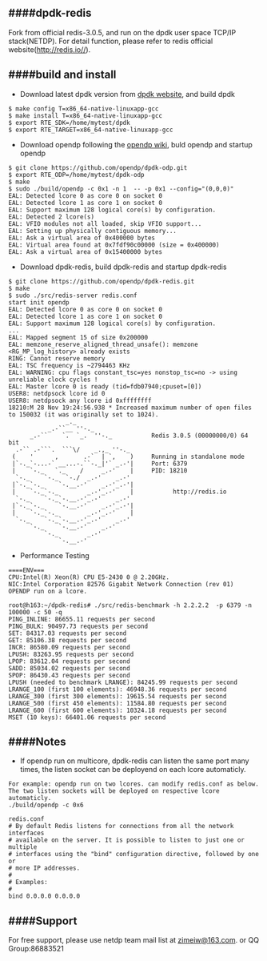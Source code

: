 ####dpdk-redis
--------------
Fork from official redis-3.0.5, and run on the dpdk user space TCP/IP stack(NETDP). For detail function, please refer to redis official website(http://redis.io//).

####build and install
--------------
*  Download latest dpdk version from [dpdk website](http://dpdk.org/), and build dpdk
```
$ make config T=x86_64-native-linuxapp-gcc
$ make install T=x86_64-native-linuxapp-gcc
$ export RTE_SDK=/home/mytest/dpdk
$ export RTE_TARGET=x86_64-native-linuxapp-gcc
```
*  Download opendp following the [opendp wiki](https://github.com/opendp/dpdk-odp/wiki/Compile-APP-with-netdp), buld opendp and startup opendp
```
$ git clone https://github.com/opendp/dpdk-odp.git
$ export RTE_ODP=/home/mytest/dpdk-odp
$ make
$ sudo ./build/opendp -c 0x1 -n 1  -- -p 0x1 --config="(0,0,0)"
EAL: Detected lcore 0 as core 0 on socket 0
EAL: Detected lcore 1 as core 1 on socket 0
EAL: Support maximum 128 logical core(s) by configuration.
EAL: Detected 2 lcore(s)
EAL: VFIO modules not all loaded, skip VFIO support...
EAL: Setting up physically contiguous memory...
EAL: Ask a virtual area of 0x400000 bytes
EAL: Virtual area found at 0x7fdf90c00000 (size = 0x400000)
EAL: Ask a virtual area of 0x15400000 bytes
```
*  Download dpdk-redis, build dpdk-redis and startup dpdk-redis
```
$ git clone https://github.com/opendp/dpdk-redis.git
$ make
$ sudo ./src/redis-server redis.conf
start init opendp
EAL: Detected lcore 0 as core 0 on socket 0
EAL: Detected lcore 1 as core 1 on socket 0
EAL: Support maximum 128 logical core(s) by configuration.
...
EAL: Mapped segment 15 of size 0x200000
EAL: memzone_reserve_aligned_thread_unsafe(): memzone <RG_MP_log_history> already exists
RING: Cannot reserve memory
EAL: TSC frequency is ~2794463 KHz
EAL: WARNING: cpu flags constant_tsc=yes nonstop_tsc=no -> using unreliable clock cycles !
EAL: Master lcore 0 is ready (tid=fdb07940;cpuset=[0])
USER8: netdpsock lcore id 0
USER8: netdpsock any lcore id 0xffffffff
18210:M 28 Nov 19:24:56.938 * Increased maximum number of open files to 150032 (it was originally set to 1024).
                _._
           _.-``__ ''-._
      _.-``    `.  `_.  ''-._           Redis 3.0.5 (00000000/0) 64 bit
  .-`` .-```.  ```\/    _.,_ ''-._
 (    '      ,       .-`  | `,    )     Running in standalone mode
 |`-._`-...-` __...-.``-._|'` _.-'|     Port: 6379
 |    `-._   `._    /     _.-'    |     PID: 18210
  `-._    `-._  `-./  _.-'    _.-'
 |`-._`-._    `-.__.-'    _.-'_.-'|
 |    `-._`-._        _.-'_.-'    |           http://redis.io
  `-._    `-._`-.__.-'_.-'    _.-'
 |`-._`-._    `-.__.-'    _.-'_.-'|
 |    `-._`-._        _.-'_.-'    |
  `-._    `-._`-.__.-'_.-'    _.-'
      `-._    `-.__.-'    _.-'
          `-._        _.-'
              `-.__.-'

```
* Performance Testing 
```
====ENV=== 
CPU:Intel(R) Xeon(R) CPU E5-2430 0 @ 2.20GHz.
NIC:Intel Corporation 82576 Gigabit Network Connection (rev 01) 
OPENDP run on a lcore.

root@h163:~/dpdk-redis# ./src/redis-benchmark -h 2.2.2.2  -p 6379 -n 100000 -c 50 -q
PING_INLINE: 86655.11 requests per second
PING_BULK: 90497.73 requests per second
SET: 84317.03 requests per second
GET: 85106.38 requests per second
INCR: 86580.09 requests per second
LPUSH: 83263.95 requests per second
LPOP: 83612.04 requests per second
SADD: 85034.02 requests per second
SPOP: 86430.43 requests per second
LPUSH (needed to benchmark LRANGE): 84245.99 requests per second
LRANGE_100 (first 100 elements): 46948.36 requests per second
LRANGE_300 (first 300 elements): 19615.54 requests per second
LRANGE_500 (first 450 elements): 11584.80 requests per second
LRANGE_600 (first 600 elements): 10324.18 requests per second
MSET (10 keys): 66401.06 requests per second

```
####Notes
--------------
 * If opendp run on multicore, dpdk-redis can listen the same port many times, the listen socket can be deployend on each lcore automaticly.
 ```
 For example: opendp run on two lcores. can modify redis.conf as below. 
 The two listen sockets will be deployed on respective lcore automaticly.
 ./build/opendp -c 0x6

 redis.conf
 # By default Redis listens for connections from all the network interfaces
# available on the server. It is possible to listen to just one or multiple
# interfaces using the "bind" configuration directive, followed by one or
# more IP addresses.
#
# Examples:
#
bind 0.0.0.0 0.0.0.0

 ```

####Support
-------
For free support, please use netdp team mail list at zimeiw@163.com. or QQ Group:86883521
